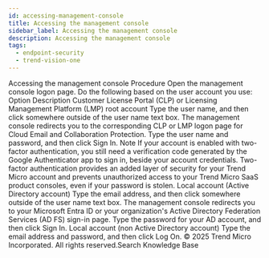```yaml
---
id: accessing-management-console
title: Accessing the management console
sidebar_label: Accessing the management console
description: Accessing the management console
tags:
  - endpoint-security
  - trend-vision-one
---
```


 Accessing the management console Procedure Open the management console logon page. Do the following based on the user account you use: Option Description Customer License Portal (CLP) or Licensing Management Platform (LMP) root account Type the user name, and then click somewhere outside of the user name text box. The management console redirects you to the corresponding CLP or LMP logon page for Cloud Email and Collaboration Protection. Type the user name and password, and then click Sign In. Note If your account is enabled with two-factor authentication, you still need a verification code generated by the Google Authenticator app to sign in, beside your account credentials. Two-factor authentication provides an added layer of security for your Trend Micro account and prevents unauthorized access to your Trend Micro SaaS product consoles, even if your password is stolen. Local account (Active Directory account) Type the email address, and then click somewhere outside of the user name text box. The management console redirects you to your Microsoft Entra ID or your organization's Active Directory Federation Services (AD FS) sign-in page. Type the password for your AD account, and then click Sign In. Local account (non Active Directory account) Type the email address and password, and then click Log On. © 2025 Trend Micro Incorporated. All rights reserved.Search Knowledge Base
